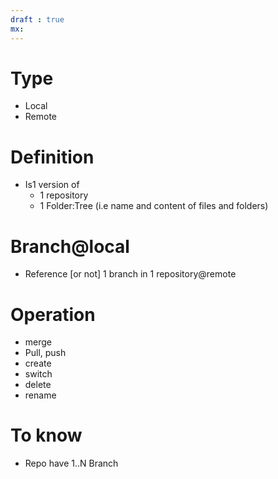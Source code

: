 ```yaml
---
draft : true
mx:  
---
```


# Type
- Local
- Remote
# Definition
- Is1 version of 
  - 1 repository
  - 1 Folder:Tree (i.e name and content of files and folders)

# Branch@local
- Reference [or not] 1 branch in 1 repository@remote

# Operation
- merge
- Pull, push
- create
- switch
- delete
- rename
# To know
- Repo have 1..N Branch
